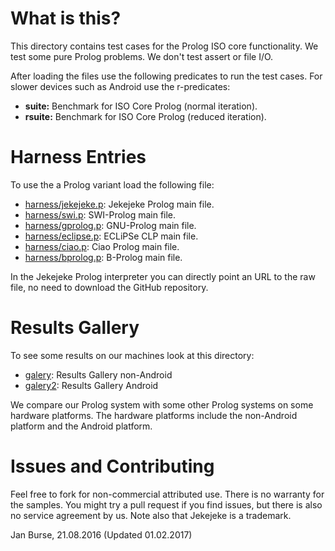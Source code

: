 # What is this?

This directory contains test cases for the Prolog ISO core
functionality. We test some pure Prolog problems. We don't
test assert or file I/O.

After loading the files use the following predicates to run the test
cases. For slower devices such as Android use the r-predicates:
- **suite:** Benchmark for ISO Core Prolog (normal iteration).
- **rsuite:** Benchmark for ISO Core Prolog (reduced iteration).

# Harness Entries

To use the a Prolog variant load the following file:
- [harness/jekejeke.p](http://github.com/jburse/jekejeke-samples/blob/master/jekrun/benchmark/harness/jekejeke.p):
  Jekejeke Prolog main file.
- [harness/swi.p](http://github.com/jburse/jekejeke-samples/blob/master/jekrun/benchmark/harness/swi.p):
  SWI-Prolog main file.
- [harness/gprolog.p](http://github.com/jburse/jekejeke-samples/blob/master/jekrun/benchmark/harness/gprolog.p):
  GNU-Prolog main file.
- [harness/eclipse.p](http://github.com/jburse/jekejeke-samples/blob/master/jekrun/benchmark/harness/eclipse.p):
  ECLiPSe CLP main file.
- [harness/ciao.p](http://github.com/jburse/jekejeke-samples/blob/master/jekrun/benchmark/harness/ciao.p):
  Ciao Prolog main file.
- [harness/bprolog.p](http://github.com/jburse/jekejeke-samples/blob/master/jekrun/benchmark/harness/bprolog.p):
  B-Prolog main file.

In the Jekejeke Prolog interpreter you can directly point
an URL to the raw file, no need to download the
GitHub repository.

# Results Gallery

To see some results on our machines look at this directory:
- [galery](https://github.com/jburse/jekejeke-samples/tree/master/jekrun/benchmark/galery):
  Results Gallery non-Android
- [galery2](https://github.com/jburse/jekejeke-samples/tree/master/jekrun/benchmark/galery2):
  Results Gallery Android

We compare our Prolog system with some other Prolog systems on
some hardware platforms. The hardware platforms include the non-Android
platform and the Android platform.

# Issues and Contributing

Feel free to fork for non-commercial attributed use. There
is no warranty for the samples. You might try a pull
request if you find issues, but there is also no service
agreement by us. Note also that Jekejeke is a trademark.

Jan Burse, 21.08.2016 (Updated 01.02.2017)